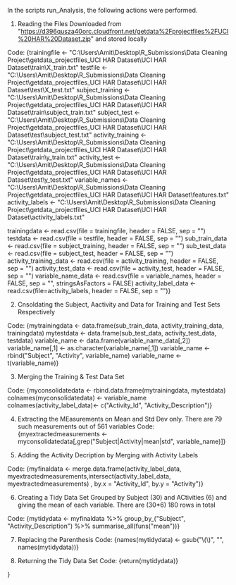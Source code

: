 
In the scripts run_Analysis, the following actions were performed.

1. Reading the Files Downloaded from "https://d396qusza40orc.cloudfront.net/getdata%2Fprojectfiles%2FUCI%20HAR%20Dataset.zip" and stored locally
      
Code: {trainingfile <- "C:\\Users\\Amit\\Desktop\\R_Submissions\\Data Cleaning Project\\getdata_projectfiles_UCI HAR Dataset\\UCI HAR Dataset\\train\\X_train.txt"
testfile <- "C:\\Users\\Amit\\Desktop\\R_Submissions\\Data Cleaning Project\\getdata_projectfiles_UCI HAR Dataset\\UCI HAR Dataset\\test\\X_test.txt"
subject_training <-  "C:\\Users\\Amit\\Desktop\\R_Submissions\\Data Cleaning Project\\getdata_projectfiles_UCI HAR Dataset\\UCI HAR Dataset\\train\\subject_train.txt" 
subject_test <-  "C:\\Users\\Amit\\Desktop\\R_Submissions\\Data Cleaning Project\\getdata_projectfiles_UCI HAR Dataset\\UCI HAR Dataset\\test\\subject_test.txt"
activity_training <-  "C:\\Users\\Amit\\Desktop\\R_Submissions\\Data Cleaning Project\\getdata_projectfiles_UCI HAR Dataset\\UCI HAR Dataset\\train\\y_train.txt" 
activity_test <-  "C:\\Users\\Amit\\Desktop\\R_Submissions\\Data Cleaning Project\\getdata_projectfiles_UCI HAR Dataset\\UCI HAR Dataset\\test\\y_test.txt"
variable_names <- "C:\\Users\\Amit\\Desktop\\R_Submissions\\Data Cleaning Project\\getdata_projectfiles_UCI HAR Dataset\\UCI HAR Dataset\\features.txt"
activity_labels <- "C:\\Users\\Amit\\Desktop\\R_Submissions\\Data Cleaning Project\\getdata_projectfiles_UCI HAR Dataset\\UCI HAR Dataset\\activity_labels.txt"

trainingdata <- read.csv(file = trainingfile, header = FALSE, sep = "")
testdata <- read.csv(file = testfile, header = FALSE, sep = "")
sub_train_data <- read.csv(file = subject_training, header = FALSE, sep = "")
sub_test_data <- read.csv(file = subject_test, header = FALSE, sep = "")
activity_training_data <- read.csv(file = activity_training, header = FALSE, sep = "")
activity_test_data <- read.csv(file = activity_test, header = FALSE, sep = "")
variable_name_data <- read.csv(file = variable_names, header = FALSE, sep = "", stringsAsFactors = FALSE)
activity_label_data <- read.csv(file=activity_labels, header = FALSE, sep = "")}

2. Cnsoldating the Subject, Aactivity and Data for Training and Test Sets Respectively

Code: {mytrainingdata <- data.frame(sub_train_data, activity_training_data, trainingdata)
mytestdata <- data.frame(sub_test_data, activity_test_data, testdata)
variable_name <- data.frame(variable_name_data[,2])
variable_name[,1] <- as.character(variable_name[,1])
variable_name <- rbind("Subject", "Activity", variable_name)
variable_name <- t(variable_name)}

3. Merging the Training & Test Data Set

Code: {myconsolidatedata <- rbind.data.frame(mytrainingdata, mytestdata)
colnames(myconsolidatedata) <- variable_name
colnames(activity_label_data)<- c("Activity_Id", "Activity_Description")}

4. Extracting the MEasurements on Mean and Std Dev only. There are 79 such measurements out of 561 variables
Code: {myextractedmeasurements <- myconsolidatedata[,grep("Subject|Activity|mean|std", variable_name)]}

5. Adding the Activity Decription by Merging with Activity Labels

Code: {myfinaldata <- merge.data.frame(activity_label_data, myextractedmeasurements,intersect(activity_label_data, myextractedmeasurements) , by.x = "Activity_Id", by.y = "Activity")}

6. Creating a Tidy Data Set Grouped by Subject (30) and ACtivities (6) and giving the mean of each variable. There are (30*6) 180 rows in total

Code: {mytidydata <- myfinaldata %>% group_by_("Subject", "Activity_Description") %>% summarise_all(funs("mean"))}

7. Replacing the Parenthesis
Code: {names(mytidydata) <- gsub("\\(\\)", "", names(mytidydata))}

8. Returning the Tidy Data Set
Code: {return(mytidydata)}

}